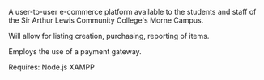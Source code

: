 A user-to-user e-commerce platform available to the students and staff of the Sir Arthur Lewis Community College's Morne Campus.

Will allow for listing creation, purchasing, reporting of items.

Employs the use of a payment gateway.

Requires:
Node.js
XAMPP
